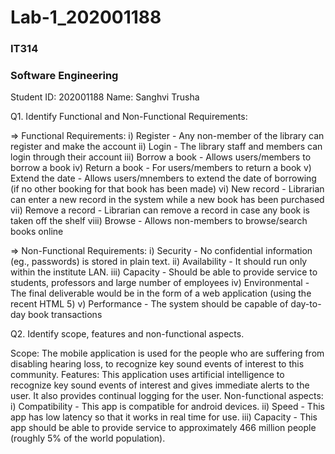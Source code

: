 # Lab-1_202001188
### IT314
### Software Engineering

Student ID: 202001188
Name: Sanghvi Trusha

Q1. Identify Functional and Non-Functional Requirements:

=> Functional Requirements:
i) Register - Any non-member of the library can register and make the account
ii) Login - The library staff and members can login through their account
iii) Borrow a book - Allows users/members to borrow a book
iv) Return a book - For users/members to return a book
v) Extend the date - Allows users/mnembers to extend the date of borrowing (if no other booking for that book has been made)
vi) New record - Librarian can enter a new record in the system while a new book has been purchased
vii) Remove a record - Librarian can remove a record in case any book is taken off the shelf
viii) Browse - Allows non-members to browse/search books online

=> Non-Functional Requirements:
i) Security - No confidential information (eg., passwords) is stored in plain text.
ii) Availability - It should run only within the institute LAN.
iii) Capacity - Should be able to provide service to students, professors and large number of employees
iv) Environmental - The final deliverable would be in the form of a web application (using the recent HTML 5)
v) Performance - The system should be capable of day-to-day book transactions

Q2. Identify scope, features and non-functional aspects.

Scope: The mobile application is used for the people who are suffering from disabling hearing loss, to recognize key sound events of interest to this community.
Features: This application uses artificial intelligence to recognize key sound events of interest and gives immediate alerts to the user. It also provides continual logging for the user.
Non-functional aspects: 
i) Compatibility - This app is compatible for android devices.
ii) Speed - This app has low latency so that it works in real time for use.
iii) Capacity - This app should be able to provide service to approximately 466 million people (roughly 5% of the world population).
